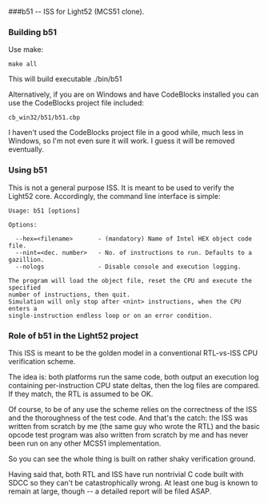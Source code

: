 ###b51 -- ISS for Light52 (MCS51 clone).

### Building b51

Use make:

	make all 

This will build executable ./bin/b51

Alternatively, if you are on Windows and have CodeBlocks installed you can use 
the CodeBlocks project file included:

	cb_win32/b51/b51.cbp

I haven't used the CodeBlocks project file in a good while, much less in Windows,
so I'm not even sure it will work. I guess it will be removed eventually.


### Using b51

This is not a general purpose ISS. It is meant to be used to verify the Light52
core. Accordingly, the command line interface is simple:

	Usage: b51 [options]

	Options:

	  --hex=<filename>       - (mandatory) Name of Intel HEX object code file.
	  --nint=<dec. number>   - No. of instructions to run. Defaults to a gazillion.
	  --nologs               - Disable console and execution logging.

	The program will load the object file, reset the CPU and execute the specified
	number of instructions, then quit.
	Simulation will only stop after <nint> instructions, when the CPU enters a
	single-instruction endless loop or on an error condition.



### Role of b51 in the Light52 project

This ISS is meant to be the golden model in a conventional RTL-vs-ISS CPU 
verification scheme.

The idea is: both platforms run the same code, both output an execution log 
containing per-instruction CPU state deltas, then the log files are compared.
If they match, the RTL is assumed to be OK.

Of course, to be of any use the scheme relies on the correctness of the ISS and 
the thoroughness of the test code. And that's the catch: the ISS was written from
scratch by me (the same guy who wrote the RTL) and the basic opcode test program
was also written from scratch by me and has never been run on any other MCS51 
implementation.

So you can see the whole thing is built on rather shaky verification ground.

Having said that, both RTL and ISS have run nontrivial C code built with SDCC so
they can't be catastrophically wrong. At least one bug is known to remain at 
large, though -- a detailed report will be filed ASAP.

